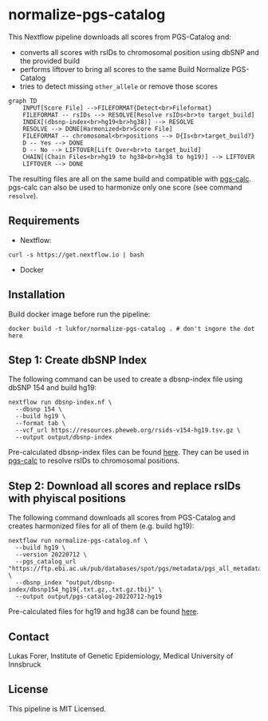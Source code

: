 # normalize-pgs-catalog

This Nextflow pipeline downloads all scores from PGS-Catalog and:

- converts all scores with rsIDs to chromosomal position using dbSNP and the provided build
- performs liftover to bring all scores to the same Build
Normalize PGS-Catalog
- tries to detect missing `other_allele` or remove those scores

```mermaid
graph TD
    INPUT[Score File] -->FILEFORMAT{Detect<br>Fileformat}
    FILEFORMAT -- rsIDs --> RESOLVE[Resolve rsIDs<br>to target_build]
    INDEX[(dbsnp-index<br>hg19<br>hg38)] --> RESOLVE
    RESOLVE --> DONE[Harmonized<br>Score File]
    FILEFORMAT -- chromosomal<br>positions --> D{Is<br>target_build?}
    D -- Yes --> DONE
    D -- No --> LIFTOVER[Lift Over<br>to target_build]
    CHAIN[(Chain Files<br>hg19 to hg38<br>hg38 to hg19)] --> LIFTOVER
    LIFTOVER --> DONE
```

The resulting files are all on the same build and compatible with [pgs-calc](https://github.com/lukfor/pgs-calc). pgs-calc can also be used to harmonize only one score (see command `resolve`).

## Requirements

- Nextflow:

```
curl -s https://get.nextflow.io | bash
```

- Docker

## Installation

Build docker image before run the pipeline:

```
docker build -t lukfor/normalize-pgs-catalog . # don't ingore the dot here
```

## Step 1: Create dbSNP Index

The following command can be used to create a dbsnp-index file using dbSNP 154 and build hg19:

```
nextflow run dbsnp-index.nf \
  --dbsnp 154 \
  --build hg19 \
  --format tab \
  --vcf_url https://resources.pheweb.org/rsids-v154-hg19.tsv.gz \
  --output output/dbsnp-index
```

Pre-calculated dbsnp-index files can be found [here](https://imputationserver.sph.umich.edu/resources/dbsnp-index/). They can be used in [pgs-calc](https://github.com/lukfor/pgs-calc) to resolve rsIDs to chromosomal positions.

## Step 2: Download all scores and replace rsIDs with phyiscal positions

The following command downloads all scores from PGS-Catalog and creates harmonized files for all of them (e.g. build hg19):

```
nextflow run normalize-pgs-catalog.nf \
  --build hg19 \
  --version 20220712 \
  --pgs_catalog_url "https://ftp.ebi.ac.uk/pub/databases/spot/pgs/metadata/pgs_all_metadata.xlsx" \
  --dbsnp_index "output/dbsnp-index/dbsnp154_hg19{.txt.gz,.txt.gz.tbi}" \
  --output output/pgs-catalog-20220712-hg19
```

Pre-calculated files for hg19 and hg38 can be found [here](https://imputationserver.sph.umich.edu/resources/pgs-catalog/).

## Contact

Lukas Forer, Institute of Genetic Epidemiology, Medical University of Innsbruck

## License

This pipeline is MIT Licensed.
